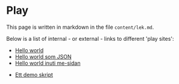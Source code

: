 Play
===========================

This page is written in markdown in the file `content/lek.md`.

Below is a list of  internal - or external - links to different 'play sites':

<!-- Du kan skriva egna routes i filen `router/000_lek.php`, där finns några enklare routehanterare som du kan utgå ifrån när du bygger dina egna. -->

* [Hello world](lek/hello-world)
* [Hello world som JSON](lek/hello-world-json)
* [Hello world inuti me-sidan](lek/hello-world-page)

<!-- Du kan också lägga till vanlig PHP-kod i filer under katalogen htdocs, de kan du köra som vanliga enkla PHP-program. -->

* [Ett demo skript](demo/demo.php)
